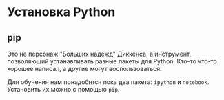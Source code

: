 # Установка Python

## pip
Это не персонаж "Больших надежд" Диккенса, а инструмент, позволяющий устанавливать
разные пакеты для Python. Кто-то что-то хорошее написал, а другие могут воспользоваться.

Для обучения нам понадобятся пока два пакета: `ipython` и `notebook`. Установить их можно с помощью `pip`.